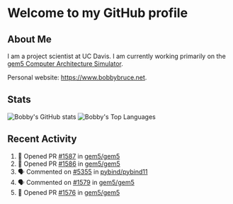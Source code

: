 # Welcome to my GitHub profile

## About Me

I am a project scientist at UC Davis. I am currently working primarily on the [gem5 Computer Architecture Simulator](https://github.com/gem5).

Personal website: <https://www.bobbybruce.net>.

## Stats

![Bobby's GitHub stats](https://github-readme-stats.vercel.app/api?username=bobbyrbruce&show_icons=true&theme=responsive&include_all_commits=true&count_private=true&show=reviews&disable_animations=true)
![Bobby's Top Languages ](https://github-readme-stats.vercel.app/api/top-langs/?username=bobbyrbruce&layout=compact&theme=responsive&count_private=true&langs_count=10&disable_animations=true)

## Recent Activity

<!--START_SECTION:activity-->
1. 💪 Opened PR [#1587](https://github.com/gem5/gem5/pull/1587) in [gem5/gem5](https://github.com/gem5/gem5)
2. 💪 Opened PR [#1586](https://github.com/gem5/gem5/pull/1586) in [gem5/gem5](https://github.com/gem5/gem5)
3. 🗣 Commented on [#5355](https://github.com/pybind/pybind11/pull/5355#issuecomment-2359914148) in [pybind/pybind11](https://github.com/pybind/pybind11)
4. 🗣 Commented on [#1579](https://github.com/gem5/gem5/pull/1579#issuecomment-2359704607) in [gem5/gem5](https://github.com/gem5/gem5)
5. 💪 Opened PR [#1576](https://github.com/gem5/gem5/pull/1576) in [gem5/gem5](https://github.com/gem5/gem5)
<!--END_SECTION:activity-->

